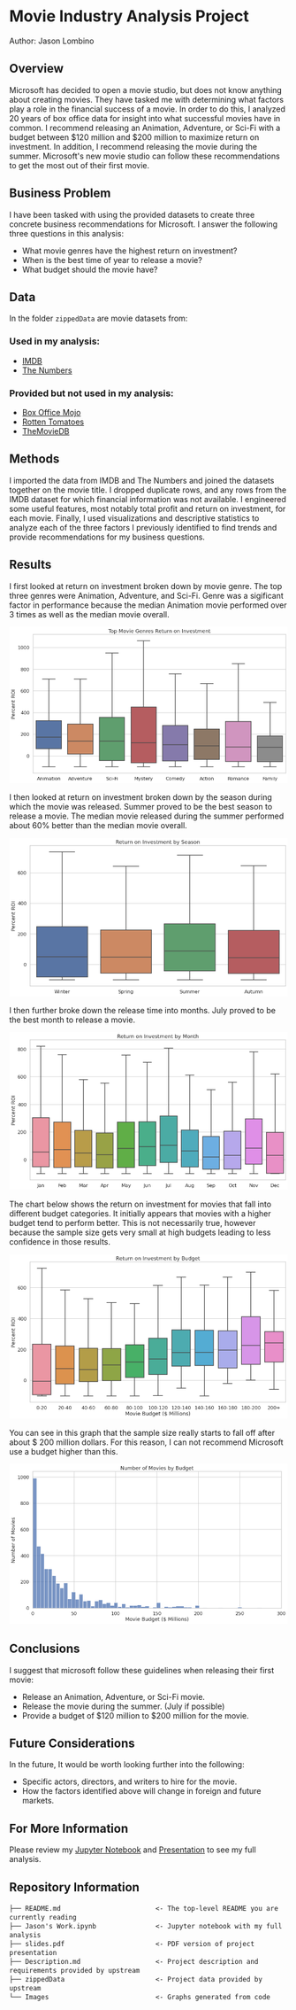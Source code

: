 # Movie Industry Analysis Project

Author: Jason Lombino

## Overview

Microsoft has decided to open a movie studio, but does not know anything about creating movies. They have tasked me with determining what factors play a role in the financial success of a movie. In order to do this, I analyzed 20 years of box office data for insight into what successful movies have in common. I recommend releasing an Animation, Adventure, or Sci-Fi with a budget between $120 million and $200 million to maximize return on investment. In addition, I recommend releasing the movie during the summer. Microsoft's new movie studio can follow these recommendations to get the most out of their first movie.

##  Business Problem


I have been tasked with using the provided datasets to create three concrete business recommendations for Microsoft. I answer the following three questions in this analysis:

* What movie genres have the highest return on investment?
* When is the best time of year to release a movie?
* What budget should the movie have?

## Data

In the folder `zippedData` are movie datasets from:

### Used in my analysis:
* [IMDB](https://www.imdb.com/)
* [The Numbers](https://www.the-numbers.com/)

### Provided but not used in my analysis:
* [Box Office Mojo](https://www.boxofficemojo.com/)
* [Rotten Tomatoes](https://www.rottentomatoes.com/)
* [TheMovieDB](https://www.themoviedb.org/)

## Methods

I imported the data from IMDB and The Numbers and joined the datasets together on the movie title. I dropped duplicate rows, and any rows from the IMDB dataset for which financial information was not available. I engineered some useful features, most notably total profit and return on investment, for each movie. Finally, I used visualizations and descriptive statistics to analyze each of the three factors I previously identified to find trends and provide recommendations for my business questions.

## Results

I first looked at return on investment broken down by movie genre. The top three genres were Animation, Adventure, and Sci-Fi. Genre was a sigificant factor in performance because the median Animation movie performed over 3 times as well as the median movie overall.
 
![graph](./Images/top_genre_roi.png)

I then looked at return on investment broken down by the season during which the movie was released. Summer proved to be the best season to release a movie. The median movie released during the summer performed about 60% better than the median movie overall.

![graph](./Images/season_roi.png)

I then further broke down the release time into months. July proved to be the best month to release a movie.

![graph](./Images/month_roi.png)

The chart below shows the return on investment for movies that fall into different budget categories. It initially appears that movies with a higher budget tend to perform better. This is not necessarily true, however because the sample size gets very small at high budgets leading to less confidence in those results.

![graph](./Images/budget_roi.png)

You can see in this graph that the sample size really starts to fall off after about $ 200 million dollars. For this reason, I can not recommend Microsoft use a budget higher than this.

![graph](./Images/budget_hist.png)


## Conclusions

I suggest that microsoft follow these guidelines when releasing their first movie:

* Release an Animation, Adventure, or Sci-Fi movie.
* Release the movie during the summer. (July if possible)
* Provide a budget of $120 million to $200 million for the movie.

## Future Considerations

In the future, It would be worth looking further into the following:

* Specific actors, directors, and writers to hire for the movie.
* How the factors identified above will change in foreign and future markets.

## For More Information

Please review my [Jupyter Notebook](https://github.com/jlombino/dsc-phase-1-project/blob/main/Jason's%20Work.ipynb) and [Presentation](https://github.com/jlombino/dsc-phase-1-project/blob/main/Slides.pdf) to see my full analysis.

## Repository Information
```
├── README.md                        <- The top-level README you are currently reading
├── Jason's Work.ipynb               <- Jupyter notebook with my full analysis
├── slides.pdf                       <- PDF version of project presentation
├── Description.md                   <- Project description and requirements provided by upstream
├── zippedData                       <- Project data provided by upstream
└── Images                           <- Graphs generated from code
```
